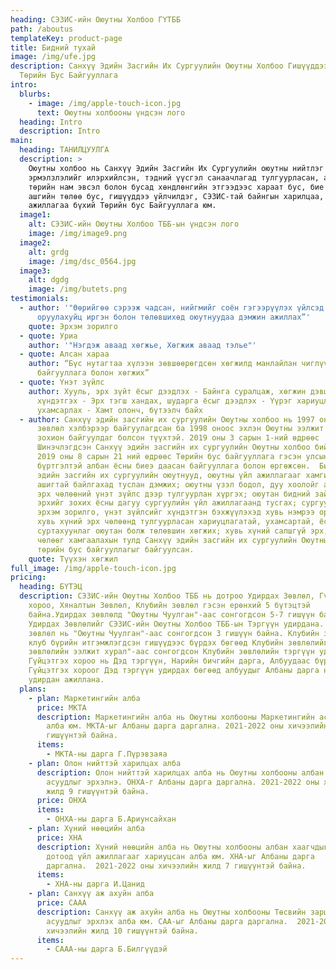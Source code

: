 ```yaml
---
heading: СЭЗИС-ийн Оюутны Холбоо ГҮТББ
path: /aboutus
templateKey: product-page
title: Бидний тухай
image: /img/ufe.jpg
description: Санхүү Эдийн Засгийн Их Сургуулийн Оюутны Холбоо Гишүүддээ Үйлчлэх
  Төрийн Бус Байгууллага
intro:
  blurbs:
    - image: /img/apple-touch-icon.jpg
      text: Оюутны холбооны үндсэн лого
  heading: Intro
  description: Intro
main:
  heading: ТАНИЛЦУУЛГА
  description: >
    Оюутны холбоо нь Санхүү Эдийн Засгийн Их Сургуулийн оюутны нийтлэг хүсэл
    эрмэлзлэлийг илэрхийлсэн, тэдний үүсгэл санаачлагад тулгуурласан, аливаа улс
    төрийн нам эвсэл болон бусад хөндлөнгийн этгээдээс хараат бус, бие даасан,
    ашгийн төлөө бус, гишүүддээ үйлчилдэг, СЭЗИС-тай байнгын харилцаа, хамтын
    ажиллагаа бүхий Төрийн бус Байгууллага юм.
  image1:
    alt: СЭЗИС-ийн Оюутны Холбоо ТББ-ын үндсэн лого
    image: /img/image9.png
  image2:
    alt: grdg
    image: /img/dsc_0564.jpg
  image3:
    alt: dgdg
    image: /img/butets.png
testimonials:
  - author: '"Өөрийгөө сэрээж чадсан, нийгмийг соён гэгээрүүлэх үйлсэд хувь нэмрээ
      оруулахуйц иргэн болон төлөвшихөд оюутнуудаа дэмжин ажиллах”'
    quote: Эрхэм зорилго
  - quote: Уриа
    author: '"Нэгдэж аваад хөгжье, Хөгжиж аваад тэлье"'
  - quote: Алсан хараа
    author: “Бүс нутагтаа хүлээн зөвшөөрөгдсөн хөгжилд манлайлан чиглүүлэгч оюутны
      байгууллага болон хөгжих”
  - quote: Үнэт зүйлс
    author: Хууль, эрх зүйт ёсыг дээдлэх - Байнга суралцаж, хөгжин дэвших - Харилцан
      хүндэтгэх - Эрх тэгш хандах, шударга ёсыг дээдлэх - Үүрэг хариуцлагаа
      ухамсарлах - Хамт олонч, бүтээлч байх
  - author: Санхүү эдийн засгийн их сургуулийн Оюутны холбоо нь 1997 онд Оюутны
      зөвлөл хэлбэрээр байгуулагдсан ба 1998 оноос эхлэн Оюутны ээлжит чуулганыг
      зохион байгуулдаг болсон түүхтэй. 2019 оны 3 сарын 1-ний өдрөөс
      Шинэчлэгдсэн Санхүү эдийн засгийн их сургуулийн Оюутны холбоо бий болж
      2019 оны 8 сарын 21 ний өдрөөс Төрийн бус байгууллага гэсэн улсын
      бүртгэлтэй албан ёсны биеэ даасан байгууллага болон өргөжсөн.  Бид, Санхүү
      эдийн засгийн их сургуулийн оюутнууд, оюутны үйл ажиллагааг хамгийн үр
      ашигтай байлгахад туслан дэмжих; оюутны үзэл бодол, дуу хоолойг ардчилал,
      эрх чөлөөний үнэт зүйлс дээр тулгуурлан хүргэх; оюутан бидний зайлшгүй
      эрхийг зохих ёсны дагуу сургуулийн үйл ажиллагаанд тусгах; сургуулийн
      эрхэм зорилго, үнэт зүйлсийг хүндэтгэн бэхжүүлэхэд хувь нэмрээ оруулах;
      хувь хүний эрх чөлөөнд тулгуурласан хариуцлагатай, ухамсартай, ёс
      суртахуунлаг оюутан болж төлөвшин хөгжих; хувь хүний салшгүй эрх, эрх
      чөлөөг хамгаалахын тулд Санхүү эдийн засгийн их сургуулийн Оюутны холбоо
      төрийн бус байгууллагыг байгуулсан.
    quote: Түүхэн хөгжил
full_image: /img/apple-touch-icon.jpg
pricing:
  heading: БҮТЭЦ
  description: СЭЗИС-ийн Оюутны Холбоо ТББ нь дотроо Удирдах Зөвлөл, Гүйцэтгэх
    хороо, Хяналтын Зөвлөл, Клубийн зөвлөл гэсэн ерөнхий 5 бүтэцтэй
    байна.Удирдах зөвлөлд "Оюутны Чуулган"-аас сонгогдсон 5-7 гишүүн байх бөгөөд
    Удирдах Зөвлөлийг СЭЗИС-ийн Оюутны Холбоо ТББ-ын Тэргүүн удирдана. Хяналтын
    зөвлөл нь "Оюутны Чуулган"-аас сонгогдсон 3 гишүүн байна. Клубийн зөвлөл нь
    клуб бүрийн итгэмжлэгдсэн гишүүдээс бүрдэх бөгөөд Клубийн зөвлөлийг "Клубийн
    зөвлөлийн ээлжит хурал"-аас сонгогдсон Клубийн зөвлөлийн тэргүүн удирдана.
    Гүйцэтгэх хороо нь Дэд тэргүүн, Нарийн бичгийн дарга, Албуудаас бүрдэнэ.
    Гүйцэтгэх хороог Дэд тэргүүн удирдах бөгөөд албуудыг Албаны дарга нар
    удирдан ажиллана.
  plans:
    - plan: Маркетингийн алба
      price: МКТА
      description: Маркетингийн алба нь Оюутны холбооны Маркетингийн асуудлыг эрхлэх
        алба юм. МКТА-ыг Албаны дарга даргална. 2021-2022 оны хичээлийн жилд 10
        гишүүнтэй байна.
      items:
        - МКТА-ны дарга Г.Пүрэвзаяа
    - plan: Олон нийттэй харилцах алба
      description: Олон нийттэй харилцах алба нь Оюутны холбооны албан бичгийн
        асуудлыг эрхэлнэ. ОНХА-г Албаны дарга даргална. 2021-2022 оны хичээлийн
        жилд 9 гишүүнтэй байна.
      price: ОНХА
      items:
        - ОНХА-ны дарга Б.Ариунсайхан
    - plan: Хүний нөөцийн алба
      price: ХНА
      description: Хүний нөөцийн алба нь Оюутны холбооны албан хаагчдыг хөгжүүлэх,
        дотоод үйл ажиллагааг хариуцсан алба юм. ХНА-ыг Албаны дарга
        даргална.  2021-2022 оны хичээлийн жилд 7 гишүүнтэй байна.
      items:
        - ХНА-ны дарга И.Цанид
    - plan: Санхүү аж ахуйн алба
      price: СААА
      description: Санхүү аж ахуйн алба нь Оюутны холбооны Төсвийн зарцуулалтын
        асуудлыг эрхлэх алба юм. САА-ыг Албаны дарга даргална.  2021-2022 оны
        хичээлийн жилд 10 гишүүнтэй байна.
      items:
        - СААА-ны дарга Б.Билгүүдэй
---
```

